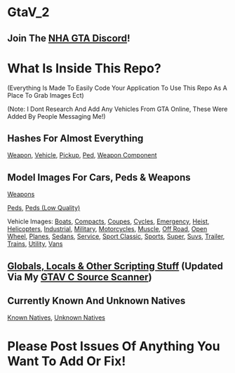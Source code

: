# GtaV_2

## Join The [NHA GTA Discord](https://discord.gg/3EQvmNMr2c)!

# What Is Inside This Repo?
(Everything Is Made To Easily Code Your Application To Use This Repo As A Place To Grab Images Ect)

(Note: I Dont Research And Add Any Vehicles From GTA Online, These Were Added By People Messaging Me!)

## Hashes For Almost Everything
[Weapon](https://github.com/dr-NHA/GtaV_2/blob/main/WeaponHash), 
[Vehicle](https://github.com/dr-NHA/GtaV_2/blob/main/VehicleHash), 
[Pickup](https://github.com/dr-NHA/GtaV_2/blob/main/PickupHash), 
[Ped](https://github.com/dr-NHA/GtaV_2/blob/main/PedHash), 
[Weapon Component](https://github.com/dr-NHA/GtaV_2/blob/main/WeaponComponentHash)


## Model Images For Cars, Peds & Weapons
[Weapons](https://github.com/dr-NHA/GtaV_2/tree/main/Weapons)

[Peds](https://github.com/dr-NHA/GtaV_2/tree/main/PedModels), 
[Peds (Low Quality)](https://github.com/dr-NHA/GtaV_2/tree/main/PedModelsLow)

Vehicle Images: 
[Boats](https://github.com/dr-NHA/GtaV_2/tree/main/boats), 
[Compacts](https://github.com/dr-NHA/GtaV_2/tree/main/compacts), 
[Coupes](https://github.com/dr-NHA/GtaV_2/tree/main/coupes), 
[Cycles](https://github.com/dr-NHA/GtaV_2/tree/main/cycles), 
[Emergency](https://github.com/dr-NHA/GtaV_2/tree/main/emergency), 
[Heist](https://github.com/dr-NHA/GtaV_2/tree/main/heist), 
[Helicopters](https://github.com/dr-NHA/GtaV_2/tree/main/helicopters), 
[Industrial](https://github.com/dr-NHA/GtaV_2/tree/main/industrial), 
[Military](https://github.com/dr-NHA/GtaV_2/tree/main/military), 
[Motorcycles](https://github.com/dr-NHA/GtaV_2/tree/main/motorcycles), 
[Muscle](https://github.com/dr-NHA/GtaV_2/tree/main/muscle), 
[Off Road](https://github.com/dr-NHA/GtaV_2/tree/main/off-road), 
[Open Wheel](https://github.com/dr-NHA/GtaV_2/tree/main/open-wheel), 
[Planes](https://github.com/dr-NHA/GtaV_2/tree/main/planes), 
[Sedans](https://github.com/dr-NHA/GtaV_2/tree/main/sedans), 
[Service](https://github.com/dr-NHA/GtaV_2/tree/main/service), 
[Sport Classic](https://github.com/dr-NHA/GtaV_2/tree/main/sport-classic), 
[Sports](https://github.com/dr-NHA/GtaV_2/tree/main/sports), 
[Super](https://github.com/dr-NHA/GtaV_2/tree/main/super), 
[Suvs](https://github.com/dr-NHA/GtaV_2/tree/main/suvs), 
[Trailer](https://github.com/dr-NHA/GtaV_2/tree/main/trailer), 
[Trains](https://github.com/dr-NHA/GtaV_2/tree/main/trains), 
[Utility](https://github.com/dr-NHA/GtaV_2/tree/main/utility), 
[Vans](https://github.com/dr-NHA/GtaV_2/tree/main/vans)


## [Globals, Locals & Other Scripting Stuff](https://github.com/dr-NHA/GtaV_2/tree/main/Global_Offsets) (Updated Via My [GTAV C Source Scanner](https://github.com/dr-NHA/GTAV-C-Source-Scanner))

## Currently Known And Unknown Natives
[Known Natives](https://github.com/dr-NHA/GtaV_2/tree/main/Natives/Natives.dat), 
[Unknown Natives](https://github.com/dr-NHA/GtaV_2/tree/main/Natives/NativesUnknown.dat)


# Please Post Issues Of Anything You Want To Add Or Fix!
